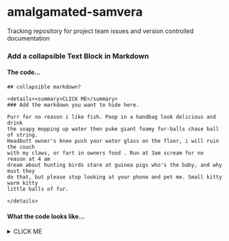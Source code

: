 # amalgamated-samvera
Tracking repository for project team issues and version controlled documentation

### Add a collapsible Text Block in Markdown

#### The code...
```
## collapsible markdown?

<details><summary>CLICK ME</summary>
### Add the markdown you want to hide here.

Purr for no reason i like fish. Poop in a handbag look delicious and drink 
the soapy mopping up water then puke giant foamy fur-balls chase ball of string. 
Headbutt owner's knee push your water glass on the floor, i will ruin the couch 
with my claws, or fart in owners food . Run at 3am scream for no reason at 4 am 
dream about hunting birds stare at guinea pigs who's the baby, and why must they 
do that, but please stop looking at your phone and pet me. Small kitty warm kitty 
little balls of fur. 

</details>
```

#### What the code looks like...

<details><summary>CLICK ME</summary>
  
### Add the markdown you want to hide here.

Purr for no reason i like fish. Poop in a handbag look delicious and drink the soapy mopping up water then puke giant foamy fur-balls chase ball of string. Headbutt owner's knee push your water glass on the floor, i will ruin the couch with my claws, or fart in owners food . Run at 3am scream for no reason at 4 am dream about hunting birds stare at guinea pigs who's the baby, and why must they do that, but please stop looking at your phone and pet me. Small kitty warm kitty little balls of fur. 

</details>
